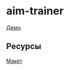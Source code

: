# aim-trainer

[Демо](https://elacadoll.github.io/aim-trainer/)

## Ресурсы

[Макет](https://www.figma.com/file/iXnHuYP0WKHfoF7MqFRDgb/aim-trainer)